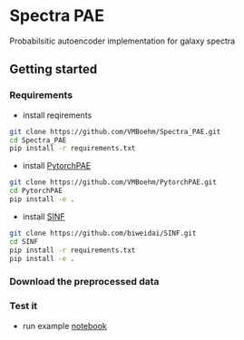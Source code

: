 # Spectra PAE
Probabilsitic autoencoder implementation for galaxy spectra

## Getting started

### Requirements

- install reqirements

```sh
git clone https://github.com/VMBoehm/Spectra_PAE.git
cd Spectra_PAE
pip install -r requirements.txt
```

- install [PytorchPAE](https://github.com/VMBoehm/PytorchPAE)
```sh
git clone https://github.com/VMBoehm/PytorchPAE.git
cd PytorchPAE
pip install -e . 
```

- install [SINF](https://github.com/biweidai/SINF)
```sh
git clone https://github.com/biweidai/SINF.git
cd SINF
pip install -r requirements.txt
pip install -e . 
```

### Download the preprocessed data


### Test it 

- run example [notebook](https://github.com/VMBoehm/Spectra_PAE/blob/main/example_notebook.ipynb)




